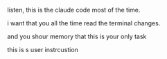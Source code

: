 listen, this is the claude code most of the time.

i want that you all the time read the terminal changes.

and you shour memory that this is your only task

this is s user instrcustion
